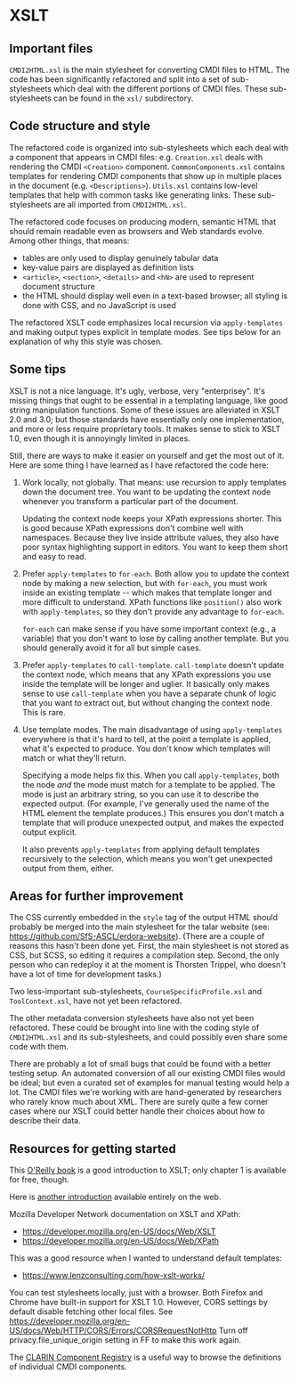 # XSLT 

## Important files

`CMDI2HTML.xsl` is the main stylesheet for converting CMDI files to
HTML. The code has been significantly refactored and split into a set
of sub-stylesheets which deal with the different portions of CMDI
files. These sub-stylesheets can be found in the `xsl/` subdirectory.

## Code structure and style

The refactored code is organized into sub-stylesheets which each deal
with a component that appears in CMDI files: e.g. `Creation.xsl` deals
with rendering the CMDI `<Creation>` component. `CommonComponents.xsl`
contains templates for rendering CMDI components that show up in
multiple places in the document (e.g. `<Descriptions>`). `Utils.xsl`
contains low-level templates that help with common tasks like
generating links. These sub-stylesheets are all imported from
`CMDI2HTML.xsl`.

The refactored code focuses on producing modern, semantic HTML that
should remain readable even as browsers and Web standards evolve.
Among other things, that means:

  - tables are only used to display genuinely tabular data
  - key-value pairs are displayed as definition lists
  - `<article>`, `<section>`, `<details>` and `<hN>` are used to
    represent document structure
  - the HTML should display well even in a text-based browser; all
    styling is done with CSS, and no JavaScript is used
    
The refactored XSLT code emphasizes local recursion via
`apply-templates` and making output types explicit in template modes.
See tips below for an explanation of why this style was chosen.
  
## Some tips

XSLT is not a nice language. It's ugly, verbose, very "enterprisey".
It's missing things that ought to be essential in a templating
language, like good string manipulation functions. Some of these
issues are alleviated in XSLT 2.0 and 3.0; but those standards have
essentially only one implementation, and more or less require
proprietary tools. It makes sense to stick to XSLT 1.0, even though it
is annoyingly limited in places.

Still, there are ways to make it easier on yourself and get the most
out of it. Here are some thing I have learned as I have refactored the
code here:

1. Work locally, not globally. That means: use recursion to apply
   templates down the document tree. You want to be updating the
   context node whenever you transform a particular part of the
   document.

   Updating the context node keeps your XPath expressions shorter.
   This is good because XPath expressions don't combine well with
   namespaces. Because they live inside attribute values, they also
   have poor syntax highlighting support in editors. You want to keep
   them short and easy to read.

1. Prefer `apply-templates` to `for-each`. Both allow you to update
   the context node by making a new selection, but with `for-each`,
   you must work inside an existing template -- which makes that
   template longer and more difficult to understand. XPath functions
   like `position()` also work with `apply-templates`, so they don't
   provide any advantage to `for-each`.

   `for-each` can make sense if you have some important context (e.g.,
   a variable) that you don't want to lose by calling another
   template. But you should generally avoid it for all but simple
   cases.

1. Prefer `apply-templates` to `call-template`. `call-template`
   doesn't update the context node, which means that any XPath
   expressions you use inside the template will be longer and uglier.
   It basically only makes sense to use `call-template` when you have
   a separate chunk of logic that you want to extract out, but without
   changing the context node. This is rare.

1. Use template modes. The main disadvantage of using
   `apply-templates` everywhere is that it's hard to tell, at the
   point a template is applied, what it's expected to produce. You
   don't know which templates will match or what they'll return.
   
   Specifying a mode helps fix this. When you call `apply-templates`,
   both the node *and* the mode must match for a template to be
   applied. The mode is just an arbitrary string, so you can use it to
   describe the expected output. (For example, I've generally used the
   name of the HTML element the template produces.) This ensures you
   don't match a template that will produce unexpected output, and
   makes the expected output explicit.

   It also prevents `apply-templates` from applying default templates
   recursively to the selection, which means you won't get unexpected
   output from them, either.

## Areas for further improvement

The CSS currently embedded in the `style` tag of the output HTML
should probably be merged into the main stylesheet for the talar
website (see: https://github.com/SfS-ASCL/erdora-website). (There are
a couple of reasons this hasn't been done yet. First, the main
stylesheet is not stored as CSS, but SCSS, so editing it requires a
compilation step. Second, the only person who can redeploy it at the
moment is Thorsten Trippel, who doesn't have a lot of time for
development tasks.)

Two less-important sub-stylesheets, `CourseSpecificProfile.xsl` and
`ToolContext.xsl`, have not yet been refactored.

The other metadata conversion stylesheets have also not yet been
refactored. These could be brought into line with the coding style of
`CMDI2HTML.xsl` and its sub-stylesheets, and could possibly even share
some code with them.

There are probably a lot of small bugs that could be found with a
better testing setup. An automated conversion of all our existing CMDI
files would be ideal; but even a curated set of examples for manual
testing would help a lot. The CMDI files we're working with are
hand-generated by researchers who rarely know much about XML. There
are surely quite a few corner cases where our XSLT could better handle
their choices about how to describe their data.

## Resources for getting started

This [O'Reilly
book](https://www.oreilly.com/library/view/learning-xslt/0596003277/ch01.html)
is a good introduction to XSLT; only chapter 1 is available for free, though.

Here is [another introduction](https://www.xml.com/pub/a/2000/08/holman/) available
entirely on the web.

Mozilla Developer Network documentation on XSLT and XPath:

  - https://developer.mozilla.org/en-US/docs/Web/XSLT
  - https://developer.mozilla.org/en-US/docs/Web/XPath

This was a good resource when I wanted to understand default
templates:

  - https://www.lenzconsulting.com/how-xslt-works/

You can test stylesheets locally, just with a browser. Both Firefox
and Chrome have built-in support for XSLT 1.0. However, CORS settings
by default disable fetching other local files. See
https://developer.mozilla.org/en-US/docs/Web/HTTP/CORS/Errors/CORSRequestNotHttp
Turn off privacy.file_unique_origin setting in FF to make this work
again.

The [CLARIN Component Registry](https://catalog.clarin.eu/ds/ComponentRegistry/)
is a useful way to browse the definitions of individual CMDI components.

